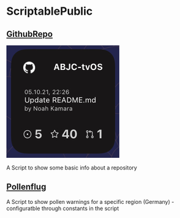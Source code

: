 # ScriptablePublic


## [GithubRepo](GithubRepo/GithubRepo.js)
![GithubRepo Widget](GithubRepo/widget.jpeg)

A Script to show some basic info about a repository

## [Pollenflug](GithubRepo.js)
A Script to show pollen warnings for a specific region (Germany) - configuratble through constants in the script
